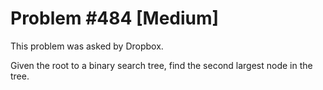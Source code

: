 # Problem #484 [Medium]

This problem was asked by Dropbox.

Given the root to a binary search tree, find the second largest node in the tree.
